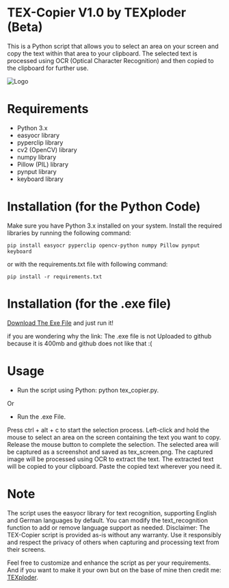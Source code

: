 # TEX-Copier V1.0 by TEXploder (Beta)
This is a Python script that allows you to select an area on your screen and copy the text within that area to your clipboard. The selected text is processed using OCR (Optical Character Recognition) and then copied to the clipboard for further use.

![Logo](https://tools.tex-api.com/files/tex-copier-small-logo.png)

# Requirements
- Python 3.x
- easyocr library
- pyperclip library
- cv2 (OpenCV) library
- numpy library
- Pillow (PIL) library
- pynput library
- keyboard library



# Installation (for the Python Code)
Make sure you have Python 3.x installed on your system.
Install the required libraries by running the following command:

```pip install easyocr pyperclip opencv-python numpy Pillow pynput keyboard```

or with the requirements.txt file with following command:

```pip install -r requirements.txt```



# Installation (for the .exe file)
[Download The Exe File](https://tools.tex-api.com/files/TEX-Copier%20V1.0.exe) and just run it!

if you are wondering why the link: The .exe file is not Uploaded to github because it is 400mb and github does not like that :(



# Usage
- Run the script using Python: python tex_copier.py.
   
Or

- Run the .exe File.

Press ctrl + alt + c to start the selection process.
Left-click and hold the mouse to select an area on the screen containing the text you want to copy.
Release the mouse button to complete the selection.
The selected area will be captured as a screenshot and saved as tex_screen.png.
The captured image will be processed using OCR to extract the text.
The extracted text will be copied to your clipboard.
Paste the copied text wherever you need it.



# Note
The script uses the easyocr library for text recognition, supporting English and German languages by default. You can modify the text_recognition function to add or remove language support as needed.
Disclaimer: The TEX-Copier script is provided as-is without any warranty. Use it responsibly and respect the privacy of others when capturing and processing text from their screens.

Feel free to customize and enhance the script as per your requirements. And if you want to make it your own but on the base of mine then credit me: [TEXploder](https://www.texploder.com).
